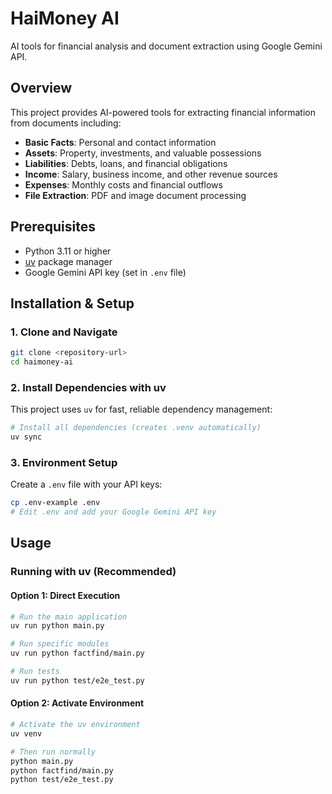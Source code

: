 # HaiMoney AI

AI tools for financial analysis and document extraction using Google Gemini API.

## Overview

This project provides AI-powered tools for extracting financial information from documents including:
- **Basic Facts**: Personal and contact information
- **Assets**: Property, investments, and valuable possessions
- **Liabilities**: Debts, loans, and financial obligations
- **Income**: Salary, business income, and other revenue sources
- **Expenses**: Monthly costs and financial outflows
- **File Extraction**: PDF and image document processing

## Prerequisites

- Python 3.11 or higher
- [uv](https://github.com/astral-sh/uv) package manager
- Google Gemini API key (set in `.env` file)

## Installation & Setup

### 1. Clone and Navigate
```bash
git clone <repository-url>
cd haimoney-ai
```

### 2. Install Dependencies with uv
This project uses `uv` for fast, reliable dependency management:

```bash
# Install all dependencies (creates .venv automatically)
uv sync

```

### 3. Environment Setup
Create a `.env` file with your API keys:
```bash
cp .env-example .env
# Edit .env and add your Google Gemini API key
```

## Usage

### Running with uv (Recommended)

#### Option 1: Direct Execution
```bash
# Run the main application
uv run python main.py

# Run specific modules
uv run python factfind/main.py

# Run tests
uv run python test/e2e_test.py
```

#### Option 2: Activate Environment
```bash
# Activate the uv environment
uv venv

# Then run normally
python main.py
python factfind/main.py
python test/e2e_test.py
```
